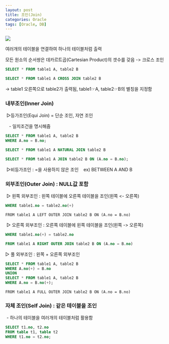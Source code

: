 ```yaml
---
layout: post
title: 조인(Join)
categories: Oracle
tags: [Oracle, DB]
---
```



![](https://blog.kakaocdn.net/dn/dw6WZJ/btqWdam2RGz/WyhpXlEXBVWgkouDB2KaBK/img.png)

여러개의 테이블을 연결하여 하나의 테이블처럼 출력

모든 원소의 순서쌍은 데카르트곱(Cartesian Product)의 갯수를 갖음 -> 크로스 조인

```SQL
SELECT * FROM table1 A, table2 B
```

```SQL
SELECT * FROM table1 A CROSS JOIN table2 B
```

\-> table1 오른쪽으로 table2가 출력됨, table1☞A, table2☞B의 별칭을 지정함

### 내부조인(Inner Join)

 ▷등가조인(Equi Join) = 단순 조인, 자연 조인

   - 일치조건을 명시해줌

```SQL
SELECT * FROM table1 A, table2 B
WHERE A.no = B.no;
```

```SQL
SELECT * FROM table1 A NATURAL JOIN table2 B
```

```SQL
SELECT * FROM table1 A JOIN table2 B ON (A.no = B.no);
```

 ▷비등가조인 : =을 사용하지 않은 조인    ex) BETWEEN A AND B

### 외부조인(Outer Join) : NULL값 포함 

 ▷ 왼쪽 외부조인 : 왼쪽 테이블에 오른쪽 테이블을 조인(왼쪽 <- 오른쪽)

```SQL
WHERE table1.no = table2.no(+)
```

```
FROM table1 A LEFT OUTER JOIN table2 B ON (A.no = B.no)
```

 ▷ 오른쪽 외부조인 : 오른쪽 테이블에 왼쪽 테이블을 조인(왼쪽 -> 오른쪽)

```SQL
WHERE table1.no(+) = table2.no
```

```SQL
FROM table1 A RIGHT OUTER JOIN table2 B ON (A.no = B.no)
```

▷ 풀 외부조인 : 왼쪽 + 오른쪽 외부조인

```SQL
SELECT * FROM table1 A, table2 B
WHERE A.no(+) = B.no
UNION
SELECT * FROM table1 A, table2 B
WHERE A.no = B.no(+);
```

```
FROM table1 A FULL OUTER JOIN table2 B ON (A.no = B.no)
```

### 자체 조인(Self Join) : 같은 테이블을 조인

 - 하나의 테이블을 여러개의 테이블처럼 활용함

```SQL
SELECT t1.no, t2.no
FROM table t1, table t2
WHERE t1.no = t2.no;
```